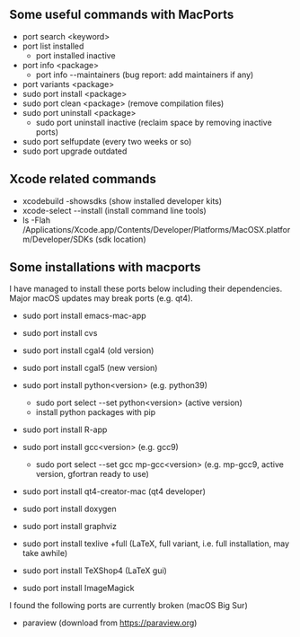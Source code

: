 ## Some useful commands with MacPorts
+ port search \<keyword\>
+ port list installed
  + port installed inactive  
+ port info \<package\>
  + port info --maintainers (bug report: add maintainers if any)    
+ port variants \<package\>
+ sudo port install \<package\>
+ sudo port clean \<package\> (remove compilation files)
+ sudo port uninstall \<package\>
  + sudo port uninstall inactive (reclaim space by removing inactive ports) 
+ sudo port selfupdate (every two weeks or so)
+ sudo port upgrade outdated

## Xcode related commands
+ xcodebuild -showsdks (show installed developer kits)
+ xcode-select --install (install command line tools)
+ ls -Flah /Applications/Xcode.app/Contents/Developer/Platforms/MacOSX.platform/Developer/SDKs (sdk location)

## Some installations with macports 
I have managed to install these ports below including their dependencies. 
Major macOS updates may break ports (e.g. qt4).

+ sudo port install emacs-mac-app
+ sudo port install cvs

+ sudo port install cgal4 (old version)
+ sudo port install cgal5 (new version)

+ sudo port install python\<version\> (e.g. python39)
  + sudo port select --set python\<version\> (active version)    
  + install python packages with pip 
+ sudo port install R-app

+ sudo port install gcc\<version\> (e.g. gcc9)
  + sudo port select --set gcc mp-gcc\<version\> (e.g. mp-gcc9, active version, gfortran ready to use)

+ sudo port install qt4-creator-mac (qt4 developer)

+ sudo port install doxygen
+ sudo port install graphviz

+ sudo port install texlive +full (LaTeX, full variant, i.e. full installation, may take awhile)
+ sudo port install TeXShop4 (LaTeX gui)

+ sudo port install ImageMagick 

I found the following ports are currently broken (macOS Big Sur)

+ paraview (download from https://paraview.org)


